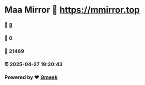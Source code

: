 # Maa Mirror :link: https://mmirror.top 
### :page_facing_up: [8](https://mmirror.top/tag.html) 
### :speech_balloon: 0 
### :hibiscus: 21469 
### :alarm_clock: 2025-04-27 19:20:43 
### Powered by :heart: [Gmeek](https://github.com/Meekdai/Gmeek)
